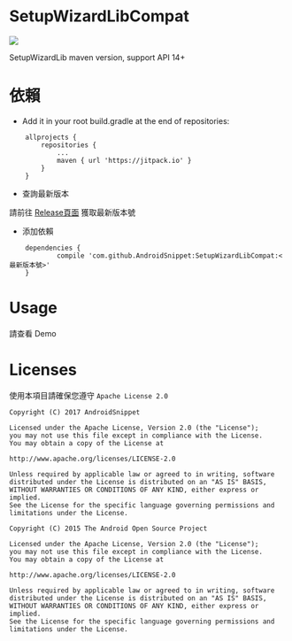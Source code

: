 # SetupWizardLibCompat

[![](https://jitpack.io/v/AndroidSnippet/SetupWizardLibCompat.svg)](https://jitpack.io/#AndroidSnippet/SetupWizardLibCompat)

SetupWizardLib maven version, support API 14+

# 依賴

* Add it in your root build.gradle at the end of repositories:
```
	allprojects {
		repositories {
			...
			maven { url 'https://jitpack.io' }
		}
	}
```

* 查詢最新版本

請前往 [Release頁面](https://github.com/AndroidSnippet/SetupWizardLibCompat/releases) 獲取最新版本號

* 添加依賴

```
    dependencies {
	        compile 'com.github.AndroidSnippet:SetupWizardLibCompat:<最新版本號>'
	}
```

# Usage

請查看 Demo

# Licenses
使用本項目請確保您遵守 `Apache License 2.0`
```
Copyright (C) 2017 AndroidSnippet

Licensed under the Apache License, Version 2.0 (the "License");
you may not use this file except in compliance with the License.
You may obtain a copy of the License at

http://www.apache.org/licenses/LICENSE-2.0

Unless required by applicable law or agreed to in writing, software
distributed under the License is distributed on an "AS IS" BASIS,
WITHOUT WARRANTIES OR CONDITIONS OF ANY KIND, either express or implied.
See the License for the specific language governing permissions and
limitations under the License.
```
```
Copyright (C) 2015 The Android Open Source Project

Licensed under the Apache License, Version 2.0 (the "License");
you may not use this file except in compliance with the License.
You may obtain a copy of the License at

http://www.apache.org/licenses/LICENSE-2.0

Unless required by applicable law or agreed to in writing, software
distributed under the License is distributed on an "AS IS" BASIS,
WITHOUT WARRANTIES OR CONDITIONS OF ANY KIND, either express or implied.
See the License for the specific language governing permissions and
limitations under the License.
```